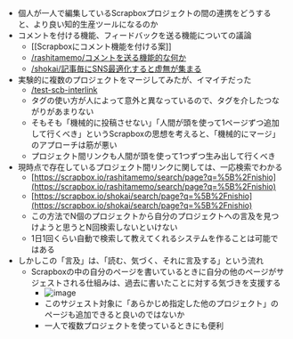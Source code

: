 
- 個人が一人で編集しているScrapboxプロジェクトの間の連携をどうすると、より良い知的生産ツールになるのか
- コメントを付ける機能、フィードバックを送る機能についての議論
    - [[Scrapboxにコメント機能を付ける案]]
    - [/rashitamemo/コメントを送る機能的な何か](https://scrapbox.io/rashitamemo/コメントを送る機能的な何か)
    - [/shokai/記事毎にSNS最適化すると虚無が集まる](https://scrapbox.io/shokai/記事毎にSNS最適化すると虚無が集まる)
- 実験的に複数のプロジェクトをマージしてみたが、イマイチだった
    - [/test-scb-interlink](https://scrapbox.io/test-scb-interlink)
    - タグの使い方が人によって意外と異なっているので、タグを介したつながりがあまりない
    - そもそも「機械的に投稿させない」「人間が頭を使って1ページずつ追加して行くべき」というScrapboxの思想を考えると、「機械的にマージ」のアプローチは筋が悪い
    - プロジェクト間リンクも人間が頭を使って1つずつ生み出して行くべき
- 現時点で存在しているプロジェクト間リンクに関しては、一応検索でわかる
    - [https://scrapbox.io/rashitamemo/search/page?q=%5B%2Fnishio](https://scrapbox.io/rashitamemo/search/page?q=%5B%2Fnishio)
    - [https://scrapbox.io/shokai/search/page?q=%5B%2Fnishio](https://scrapbox.io/shokai/search/page?q=%5B%2Fnishio)
    - この方法でN個のプロジェクトから自分のプロジェクトへの言及を見つけようと思うとN回検索しないといけない
    - 1日1回くらい自動で検索して教えてくれるシステムを作ることは可能ではある
- しかしこの「言及」は、「読む、気づく、それに言及する」という流れ
    - Scrapboxの中の自分のページを書いているときに自分の他のページがサジェストされる仕組みは、過去に書いたことに対する気づきを支援する
        - ![image](https://gyazo.com/279b913e15efc9759f977ab88bbb213d/thumb/1000)
        - このサジェスト対象に「あらかじめ指定した他のプロジェクト」のページも追加できると良いのではないか
        - 一人で複数プロジェクトを使っているときにも便利
